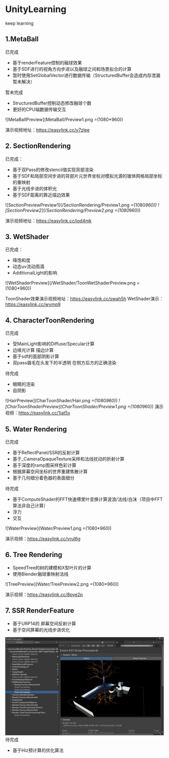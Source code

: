 # UnityLearning
keep learning

## 1.MetaBall
已完成
- 基于renderFeature控制的融球效果
- 基于SDF进行的视角方向步进以及融球之间和场景拟合的计算
- 暂时使用SetGlobalVector进行数据传输（StructuredBuffer会造成内存泄漏暂未解决）

暂未完成
- StructuredBuffer控制动态修改融球个数
- 更好的CPU端数据传输交互

![MetaBallPreview](MetaBall/Preview1.png =(1080*960))

演示视频地址：https://easylink.cc/y7zlee

## 2. SectionRendering
已完成：
- 基于双Pass的修改stencil值实现背部渲染
- 基于SDF和局部空间步进的背部片元世界坐标对模拟光源的锥体网格局部坐标的重映射
- 基于光线步进的体积光
- 基于SDF距离的靠近描边效果

![SectionPreviewPreview1](/SectionRendering/Preview1.png =(1080*960))
![SectionPreview2](/SectionRendering/Preview2.png =(1080*960))

演示视频地址：https://easylink.cc/iod4mk

## 3. WetShader
已完成：
- 降饱和度
- 动态uv流动雨滴
- AdditionalLight的影响

![WetShaderPreview](/WetShader/ToonWetShaderPreview.png =(1080*960))

ToonShader效果演示视频地址：https://easylink.cc/swah5h
WetShader演示：https://easylink.cc/wymp9
 
## 4. CharacterToonRendering
已完成
- 受MainLight影响的Diffuse/Specular计算
- 边缘光计算 描边计算
- 基于sdf的面部阴影计算
- 双pass眉毛在头发下的半透明 在侧方后方的正确渲染

待完成
- 眼睛的渲染
- 自阴影

![HairPreview](CharToonShader/Hair.png =(1080*960))
![CharToonShaderPreview](CharToonShader/Preview1.png =(1080*960))
演示视频：https://easylink.cc/1iat5x

## 5. Water Rendering
已完成
- 基于ReflectPanel/SSR的反射计算
- 基于_CameraOpaqueTexture采样和法线扰动的折射计算
- 基于深度的ramp图采样色彩计算
- 根据屏幕空间坐标的世界重建焦散计算
- 基于几何细分着色器的表面细分

待完成
- 基于ComputeShader的FFT快速傅里叶变换计算波浪/法线/白沫（项目中FFT算法非自己计算）
- 浮力
- 交互

![WaterPreview](Water/Preview1.png =(1080*960))

演示视频：https://easylink.cc/vrul6g

## 6. Tree Rendering

- SpeedTree的树的建模和X型叶片的计算
- 使用Blender融球重映射法线

![TreePreview](Water/TreePreview2.png =(1080*960))

演示视频：https://easylink.cc/8pye2p


## 7. SSR RenderFeature
- 基于URP14的 屏幕空间反射计算
- 基于空间屏幕的光线步进优化

![SSRPreview](Water/SSRPreview.png)
待完成
- 基于Hiz预计算的优化算法



